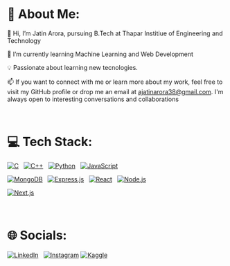 
<h1>💫 About Me:</h1>

 
 
   👋 Hi, I’m Jatin Arora, pursuing B.Tech at Thapar Institiue of Engineering and Technology
 
   🌱 I’m currently learning Machine Learning and Web Development
 
   💡 Passionate about learning new tecnologies.
 
   📫 If you want to connect with me or learn more about my work, feel free to visit my GitHub profile or drop me an email at ajatinarora38@gmail.com. I'm always open to interesting 
       conversations and collaborations

<br/>

<h1> 💻 Tech Stack:</h1>

[![C](https://img.shields.io/badge/C-blue?style=for-the-badge&logo=c&logoColor=white)]()&nbsp;&nbsp;
[![C++](https://img.shields.io/badge/C%2B%2B-00599C?style=for-the-badge&logo=cplusplus&logoColor=white)]()&nbsp;&nbsp;
[![Python](https://img.shields.io/badge/Python-3776AB?style=for-the-badge&logo=python&logoColor=yellow)]()&nbsp;&nbsp;
[![JavaScript](https://img.shields.io/badge/JavaScript-black?style=for-the-badge&logo=javascript&logoColor=yellow)]()

[![MongoDB](https://img.shields.io/badge/MongoDB-47A248?style=for-the-badge&logo=mongodb&logoColor=white)]()&nbsp;&nbsp;
[![Express.js](https://img.shields.io/badge/Express.js-grey?style=for-the-badge&logo=express&logoColor=white)]()&nbsp;&nbsp;
[![React](https://img.shields.io/badge/React-black?style=for-the-badge&logo=react&logoColor=blue)]()&nbsp;&nbsp;
[![Node.js](https://img.shields.io/badge/Node.js-339933?style=for-the-badge&logo=node.js&logoColor=white)]()

[![Next.js](https://img.shields.io/badge/Next.js-000000?style=for-the-badge&logo=next.js&logoColor=white)]()&nbsp;&nbsp;
<br/>
<br/>
<br/>

<h1>🌐 Socials:</h1>


[![LinkedIn](https://img.shields.io/badge/LinkedIn-blue?style=for-the-badge&logo=linkedin&logoColor=white)](https://www.linkedin.com/in/jatin-arora-790928264)&nbsp;&nbsp;
[![Instagram](https://img.shields.io/badge/Instagram-%23E4405F?style=for-the-badge&logo=instagram&logoColor=white)](https://www.instagram.com/jatin_a3)
[![Kaggle](https://img.shields.io/badge/Kaggle-%234CAF50?style=for-the-badge&logo=kaggle&logoColor=white)](https://www.kaggle.com/jarora2)









   
